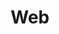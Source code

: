 ---
title: "Web"
layout: category
permalink: /blog/programming/web/
author_profile: true
taxonomy: Web
sidebar:
  nav: "categories"
---